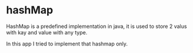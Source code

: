 # hashMap

HashMap is a predefined implementation in java, it is used to store 2 valus with kay and value with any type.

In this app I tried to implement that hashmap only.
